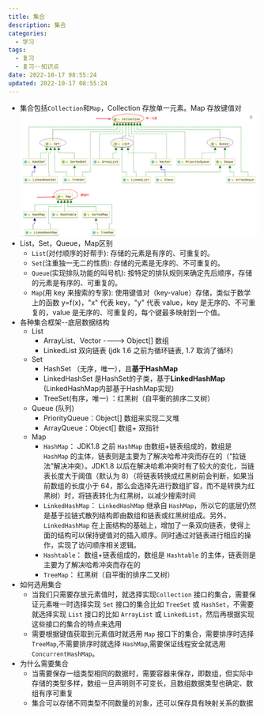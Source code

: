 ```yaml
---
title: 集合
description: 集合
categories:
  - 学习
tags:
  - 复习
  - 复习--知识点 
date: 2022-10-17 08:55:24
updated: 2022-10-17 08:55:24
---
```




- 集合包括`Collection`和```Map```，Collection 存放单一元素。Map 存放键值对
  ![image-20221017103340847](https://raw.githubusercontent.com/lwmfjc/lwmfjc.github.io.resource/main/img/image-20221017103340847.png)
- List，Set，Queue，Map区别
  - `List`(对付顺序的好帮手): 存储的元素是有序的、可重复的。
  - `Set`(注重独一无二的性质): 存储的元素是无序的、不可重复的。
  - `Queue`(实现排队功能的叫号机): 按特定的排队规则来确定先后顺序，存储的元素是有序的、可重复的。
  - `Map`(用 key 来搜索的专家): 使用键值对（key-value）存储，类似于数学上的函数 y=f(x)，"x" 代表 key，"y" 代表 value，key 是无序的、不可重复的，value 是无序的、可重复的，每个键最多映射到一个值。
- 各种集合框架--底层数据结构
  - List
    - ArrayList、Vector  ---->  Object[] 数组
    - LinkedList  双向链表 (jdk 1.6 之前为循环链表, 1.7 取消了循环)
  - Set
    - HashSet （无序，唯一），且**基于HashMap**
    - LinkedHashSet  是HashSet的子类，基于**LinkedHashMap**
      (LinkedHashMap内部基于HashMap实现)
    - TreeSet(有序，唯一) ：红黑树（自平衡的排序二叉树）
  - Queue (队列)
    - PriorityQueue：Object[] 数组来实现二叉堆
    - ArrayQueue：Object[] 数组+ 双指针
  - Map 
    - `HashMap`： JDK1.8 之前 `HashMap` 由数组+链表组成的，数组是 `HashMap` 的主体，链表则是主要为了解决哈希冲突而存在的（“拉链法”解决冲突）。JDK1.8 以后在解决哈希冲突时有了较大的变化，当链表长度大于阈值（默认为 8）（将链表转换成红黑树前会判断，如果当前数组的长度小于 64，那么会选择先进行数组扩容，而不是转换为红黑树）时，将链表转化为红黑树，以减少搜索时间
    - `LinkedHashMap`： `LinkedHashMap` 继承自 `HashMap`，所以它的底层仍然是基于拉链式散列结构即由数组和链表或红黑树组成。另外，`LinkedHashMap` 在上面结构的基础上，增加了一条双向链表，使得上面的结构可以保持键值对的插入顺序。同时通过对链表进行相应的操作，实现了访问顺序相关逻辑。 
    - `Hashtable`： 数组+链表组成的，数组是 `Hashtable` 的主体，链表则是主要为了解决哈希冲突而存在的
    - `TreeMap`： 红黑树（自平衡的排序二叉树）
- 如何选用集合
  - 当我们只需要存放元素值时，就选择实现`Collection` 接口的集合，需要保证元素唯一时选择实现 `Set` 接口的集合比如 `TreeSet` 或 `HashSet`，不需要就选择实现 `List` 接口的比如 `ArrayList` 或 `LinkedList`，然后再根据实现这些接口的集合的特点来选用
  - 需要根据键值获取到元素值时就选用 `Map` 接口下的集合，需要排序时选择 `TreeMap`,不需要排序时就选择 `HashMap`,需要保证线程安全就选用 `ConcurrentHashMap`。
- 为什么需要集合
  - 当需要保存一组类型相同的数据时，需要容器来保存，即数组，但实际中存储的类型多样，数组一旦声明则不可变长，且数组数据类型也确定、数组有序可重复
  - 集合可以存储不同类型不同数量的对象，还可以保存具有映射关系的数据